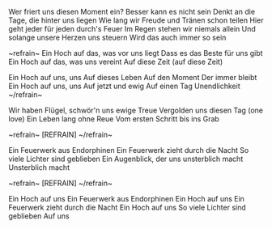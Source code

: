Wer friert uns diesen Moment ein?
Besser kann es nicht sein
Denkt an die Tage, die hinter uns liegen
Wie lang wir Freude und Tränen schon teilen
Hier geht jeder für jeden durch's Feuer
Im Regen stehen wir niemals allein
Und solange unsere Herzen uns steuern
Wird das auch immer so sein

~refrain~
Ein Hoch auf das, was vor uns liegt
Dass es das Beste für uns gibt
Ein Hoch auf das, was uns vereint
Auf diese Zeit (auf diese Zeit)

Ein Hoch auf uns, uns
Auf dieses Leben
Auf den Moment
Der immer bleibt
Ein Hoch auf uns, uns
Auf jetzt und ewig
Auf einen Tag Unendlichkeit
~/refrain~

Wir haben Flügel, schwör'n uns ewige Treue
Vergolden uns diesen Tag (one love)
Ein Leben lang ohne Reue
Vom ersten Schritt bis ins Grab

~refrain~
[REFRAIN]
~/refrain~

Ein Feuerwerk aus Endorphinen
Ein Feuerwerk zieht durch die Nacht
So viele Lichter sind geblieben
Ein Augenblick, der uns unsterblich macht
Unsterblich macht

~refrain~
[REFRAIN]
~/refrain~

Ein Hoch auf uns
Ein Feuerwerk aus Endorphinen
Ein Hoch auf uns
Ein Feuerwerk zieht durch die Nacht
Ein Hoch auf uns
So viele Lichter sind geblieben
Auf uns
